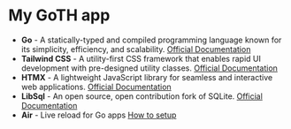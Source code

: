# My GoTH app

- **Go** - A statically-typed and compiled programming language known for its simplicity, efficiency, and scalability. [Official Documentation](https://golang.org/doc/)
- **Tailwind CSS** - A utility-first CSS framework that enables rapid UI development with pre-designed utility classes. [Official Documentation](https://tailwindcss.com/docs/)
- **HTMX** - A lightweight JavaScript library for seamless and interactive web applications. [Official Documentation](https://htmx.org/docs/)
- **LibSql** - An open source, open contribution fork of SQLite. [Official Documentation](https://github.com/tursodatabase/libsql/tree/main/docs)
- **Air** - Live reload for Go apps [How to setup](https://adrianhesketh.com/2021/05/28/templ-hot-reload-with-air/)
